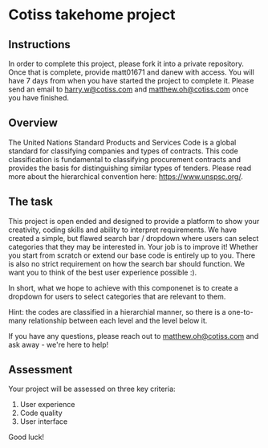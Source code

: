 # Cotiss takehome project

## Instructions

In order to complete this project, please fork it into a private repository.
Once that is complete, provide matt01671 and danew with access. You will have
7 days from when you have started the project to complete it. Please send an 
email to harry.w@cotiss.com and matthew.oh@cotiss.com once you have finished.

## Overview

The United Nations Standard Products and Services Code is a global standard
for classifying companies and types of contracts. This code classification is fundamental to 
classifying procurement contracts and provides the basis for distinguishing similar types of tenders.
Please read more about the hierarchical convention here: https://www.unspsc.org/.

## The task

This project is open ended and designed to provide a platform to show your creativity,
coding skills and ability to interpret requirements. We have created a simple, but
flawed search bar / dropdown where users can select categories that they may be interested in.
Your job is to improve it! Whether you start from scratch or extend our base code
is entirely up to you. There is also no strict requirement on how the search bar should
function. We want you to think of the best user experience possible :).

In short, what we hope to achieve with this componenet is to create a dropdown for users
to select categories that are relevant to them.

Hint: the codes are classified in a hierarchial manner, so there is a one-to-many 
relationship between each level and the level below it.

If you have any questions, please reach out to matthew.oh@cotiss.com and ask away - 
we're here to help!

## Assessment

Your project will be assessed on three key criteria:
1. User experience
2. Code quality
3. User interface

Good luck!